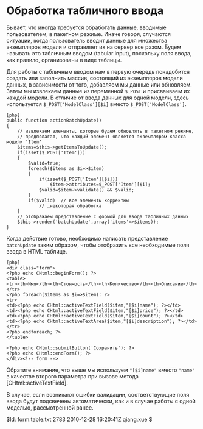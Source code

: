 Обработка табличного ввода
==========================

Бывает, что иногда требуется обработать данные, вводимые пользователем, в пакетном режиме. Иначе говоря,
случаются ситуации, когда пользователь вводит данные для множества экземпляров модели и отправляет их
на сервер все разом. Будем называть это табличным вводом (tabular input), поскольку поля ввода, как
правило, организованы в виде таблицы.

Для работы с табличным вводом нам в первую очередь понадобится создать или заполнить массив, состоящий
из экземпляров модели данных, в зависимости от того, добавляем мы данные или обновляем. Затем мы извлекаем
данные из переменной `$_POST` и присваиваем их каждой модели. В отличие от ввода данных для одной модели,
здесь используется `$_POST['ModelClass'][$i]` вместо `$_POST['ModelClass']`.

~~~
[php]
public function actionBatchUpdate()
{
	// извлекаем элементы, которые будем обновлять в пакетном режиме,
	// предполагая, что каждый элемент является экземпляром класса модели 'Item'
	$items=$this->getItemsToUpdate();
	if(isset($_POST['Item']))
	{
		$valid=true;
		foreach($items as $i=>$item)
		{
			if(isset($_POST['Item'][$i]))
				$item->attributes=$_POST['Item'][$i];
			$valid=$item->validate() && $valid;
		}
		if($valid)  // все элементы корректны
			// …некоторая обработка
	}
	// отображаем представление с формой для ввода табличных данных
	$this->render('batchUpdate',array('items'=>$items));
}
~~~

Когда действие готово, необходимо написать представление `batchUpdate` таким образом, чтобы
отобразить все необходимые поля ввода в HTML таблице.

~~~
[php]
<div class="form">
<?php echo CHtml::beginForm(); ?>
<table>
<tr><th>Имя</th><th>Стоимость</th><th>Количество</th><th>Описание</th></tr>
<?php foreach($items as $i=>$item): ?>
<tr>
<td><?php echo CHtml::activeTextField($item,"[$i]name"); ?></td>
<td><?php echo CHtml::activeTextField($item,"[$i]price"); ?></td>
<td><?php echo CHtml::activeTextField($item,"[$i]count"); ?></td>
<td><?php echo CHtml::activeTextArea($item,"[$i]description"); ?></td>
</tr>
<?php endforeach; ?>
</table>

<?php echo CHtml::submitButton('Сохранить'); ?>
<?php echo CHtml::endForm(); ?>
</div><!-- form -->
~~~

Обратите внимание, что выше мы используем `"[$i]name"` вместо `"name"` в
качестве второго параметра при вызове метода [CHtml::activeTextField].

В случае, если возникают ошибки валидации, соответствующие поля ввода будут подсвечены автоматически,
как и в случае работы с одной моделью, рассмотренной ранее.

<div class="revision">$Id: form.table.txt 2783 2010-12-28 16:20:41Z qiang.xue $</div>